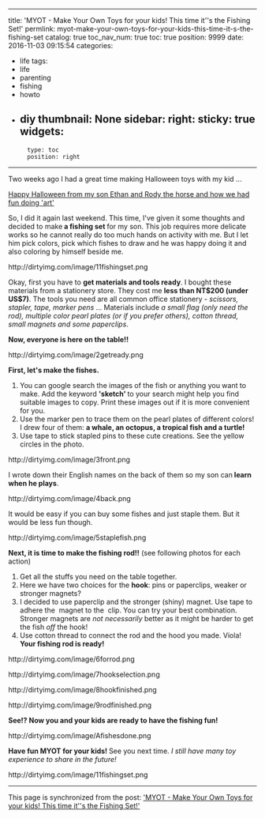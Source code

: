 
---
title: 'MYOT - Make Your Own Toys for your kids! This time it''s the Fishing Set!'
permlink: myot-make-your-own-toys-for-your-kids-this-time-it-s-the-fishing-set
catalog: true
toc_nav_num: true
toc: true
position: 9999
date: 2016-11-03 09:15:54
categories:
- life
tags:
- life
- parenting
- fishing
- howto
- diy
thumbnail: None
sidebar:
    right:
        sticky: true
widgets:
    -
        type: toc
        position: right
---


<html>
<p>Two weeks ago I had a great time making Halloween toys with my kid ...</p>
<p><a href="https://steemit.com/life/@deanliu/happy-halloween-from-my-son-ethan-and-rody-the-horse-and-how-we-had-fun-doing-art">Happy Halloween from my son Ethan and Rody the horse and how we had fun doing 'art'</a></p>
<p>So, I did it again last weekend. This time, I've given it some thoughts and decided to make<strong> a fishing set </strong>for my son. This job requires more delicate works so he cannot really do too much hands on activity with me. But I let him pick colors, pick which fishes to draw and he was happy doing it and also coloring by himself beside me.&nbsp;</p>
<p>http://dirtyimg.com/image/11fishingset.png</p>
<p>Okay, first you have to <strong>get materials and tools ready</strong>. I bought these materials from a stationery store. They cost me <strong>less than NT$200 (under US$7)</strong>. The tools you need are all common office stationery - <em>scissors, stapler, tape, marker pens </em>... Materials include<em> a small flag (only need the rod), multiple color pearl plates (or if you prefer others), cotton thread, small magnets and some paperclips</em>.&nbsp;</p>
<p><strong>Now, everyone is here on the table!!</strong></p>
<p>http://dirtyimg.com/image/2getready.png</p>
<p><strong>First, let's make the fishes.&nbsp;</strong></p>
<ol>
  <li>You can google search the images of the fish or anything you want to make. Add the keyword <strong>'sketch' </strong>to your search might help you find suitable images to copy. Print these images out if it is more convenient for you.&nbsp;</li>
  <li>Use the marker pen to trace them on the pearl plates of different colors! I drew four of them: <strong>a whale, an octopus, a tropical fish and a turtle!&nbsp;</strong></li>
  <li>Use tape to stick stapled pins to these cute creations. See the yellow circles in the photo.</li>
</ol>
<p>http://dirtyimg.com/image/3front.png</p>
<p>I wrote down their English names on the back of them so my son can<strong> learn when he plays</strong>.&nbsp;</p>
<p>http://dirtyimg.com/image/4back.png</p>
<p>It would be easy if you can buy some fishes and just staple them. But it would be less fun though.&nbsp;</p>
<p>http://dirtyimg.com/image/5staplefish.png</p>
<p><strong>Next, it is time to make the fishing rod!!</strong> (see following photos for each action)</p>
<ol>
  <li>Get all the stuffs you need on the table together.</li>
  <li>Here we have two choices for the <strong>hook</strong>: pins or paperclips, weaker or stronger magnets?</li>
  <li>I decided to use paperclip and the stronger (shiny) magnet. Use tape to adhere the &nbsp;magnet to the &nbsp;clip. You can try your best combination. Stronger magnets are <em>not necessarily</em> better as it might be harder to get the fish <em>off </em>the hook!</li>
  <li>Use cotton thread to connect the rod and the hood you made. Viola!<strong> Your fishing rod is ready!</strong></li>
</ol>
<p>http://dirtyimg.com/image/6forrod.png</p>
<p>http://dirtyimg.com/image/7hookselection.png</p>
<p>http://dirtyimg.com/image/8hookfinished.png</p>
<p>http://dirtyimg.com/image/9rodfinished.png</p>
<p><strong>See!? Now you and your kids are ready to have the fishing fun!</strong></p>
<p>http://dirtyimg.com/image/Afishesdone.png</p>
<p><strong>Have fun MYOT for your kids! </strong>See you next time. <em>I still have many toy experience to share in the future!</em></p>
<p>http://dirtyimg.com/image/11fishingset.png</p>
</html>

- - -

This page is synchronized from the post: ['MYOT - Make Your Own Toys for your kids! This time it''s the Fishing Set!'](https://steemit.com/@deanliu/myot-make-your-own-toys-for-your-kids-this-time-it-s-the-fishing-set)
